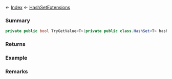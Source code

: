 ← [Index](Api-Index) ← [HashSetExtensions](System.Collections.Generic.HashSetExtensions)

### Summary

```csharp
private public bool TryGetValue<T>(private public class.HashSet<T> hashset, private public class.T equalValue, ref private public class.T actualValue)
```

### Returns

### Example

### Remarks

